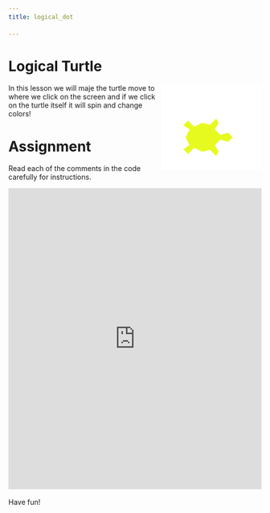 ```yaml
---
title: logical_dot

---
```



# Logical Turtle

<img src="./goal.png" alt="Your Goal" style="float: right; width: 200px; margin-bottom:20px; "/>

In this lesson we will maje the turtle move to where we click on the screen and if we click on the turtle itself it will spin and change colors!

# Assignment

Read each of  the comments in the code carefully for instructions. 

<iframe width="100%" height="600" src="https://trinket.io/tools/1.0/jekyll/embed/python#code=import%20random%0Aimport%20turtle%20as%20turtle%0A%0A%23%20Returns%20a%20random%20color%21%0Adef%20getRandomColor%28%29%3A%0A%20%20%20%20return%20%22%23%2506X%22%20%25%20%28random.randint%280%2C%200xFFFFFF%29%29%0A%0A%23%20%3D%3D%3D%3D%3D%3D%3D%3D%3D%3D%3D%3D%3D%3D%3D%3D%3D%3D%3D%3D%3D%3D%20DO%20NOT%20EDIT%20THE%20CODE%20ABOVE%20%3D%3D%3D%3D%3D%3D%3D%3D%3D%3D%3D%3D%3D%3D%3D%3D%3D%3D%3D%3D%3D%3D%3D%3D%3D%3D%3D%0A%0Adef%20screenClicked%28x%2C%20y%29%3A%0A%20%20%20%20print%28%27You%20pressed%3A%20x%3D%27%20%2B%20str%28x%29%20%2B%20%27%2C%20y%3D%27%20%2B%20str%28y%29%29%0A%20%20%20%20myTurtle.penup%28%29%0A%20%20%20%20%0A%20%20%20%20%23%204.%20Move%20the%20turtle%20to%20a%20new%20location%20using%20.goto%28x%2C%20y%29%0A%20%20%20%20myTurtle.goto%28x%2C%20y%29%20%20%23%20%3B%0A%0Adef%20turtleClicked%28x%2C%20y%29%3A%0A%20%20%20%20print%28%27turtle%20clicked%21%27%29%20%20%23%20%3B%0A%20%20%20%20%0A%20%20%20%20%23%20Make%20a%20for%20loop%20to%20run%20the%20next%20instructions%203%20times%0A%20%20%20%20for%20i%20in%20range%283%29%3A%20%20%23%20%3B%0A%20%20%20%20%20%20%20%20%0A%20%20%20%20%20%20%20%20%23%20Make%20the%20turtle%20spin%20using%20the%20.right%28%29%20function%0A%20%20%20%20%20%20%20%20myTurtle.right%28360%29%20%20%23%20%3B%0A%20%20%20%20%20%20%20%20%0A%20%20%20%20%20%20%20%20%23%20Use%20the%20.color%28%29%20and%20getRandomColor%28%29%20functions%20to%20change%20the%20color%20of%20the%20turtle%0A%20%20%20%20%20%20%20%20myTurtle.color%28getRandomColor%28%29%29%20%20%23%20%3B%0A%0A%0Awindow%20%3D%20turtle.Screen%28%29%20%20%23%20%3B%0Awindow.setup%28width%3D0.75%2C%20height%3D0.8%2C%20startx%3D0%2C%20starty%3D0%29%20%20%23%20%3B%0A%0A%23%20Make%20a%20new%20turtle%0AmyTurtle%20%3D%20turtle.Turtle%28%29%20%20%23%20%3B%0A%0A%23%20Make%20your%20turtle%27s%20shape%20%27turtle%27%2C%20.shape%28%27turtle%27%29%0AmyTurtle.shape%28%27turtle%27%29%20%20%23%20%3B%0A%0A%23%20Set%20your%20turtle%27s%20color%20using%20.color%28%27green%27%29%20and%20.pencolor%28%27blue%27%29%0AmyTurtle.color%28%27green%27%29%20%20%23%20%3B%0AmyTurtle.pencolor%28%27blue%27%29%20%20%23%20%3B%0A%0A%23%20Set%20and%20new%20width%2C%20length%2C%20and%20outline%20of%20our%20turtle%0AmyTurtle.turtlesize%28stretch_wid%3D10%2C%20stretch_len%3D10%2C%20outline%3D4%29%20%20%23%20%3B%0A%0A%23%20%3D%3D%3D%3D%3D%3D%3D%3D%3D%3D%3D%3D%3D%3D%3D%3D%3D%3D%3D%3D%3D%20DO%20NOT%20EDIT%20THE%20CODE%20BELOW%20%3D%3D%3D%3D%3D%3D%3D%3D%3D%3D%3D%3D%3D%3D%3D%3D%3D%3D%3D%3D%3D%3D%3D%3D%3D%3D%3D%3D%0Awindow.onclick%28screenClicked%29%0AmyTurtle.onclick%28turtleClicked%29%0Aturtle.done%28%29" frameborder="0" marginwidth="0" marginheight="0" allowfullscreen></iframe>

Have fun!
